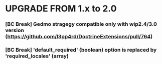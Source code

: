 UPGRADE FROM 1.x to 2.0
=======================

### [BC Break] Gedmo stragegy compatible only with wip2.4/3.0 version (https://github.com/l3pp4rd/DoctrineExtensions/pull/764)

### [BC Break] 'default_required' (boolean) option is replaced by 'required_locales' (array)